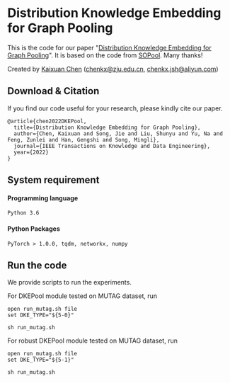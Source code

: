 # Distribution Knowledge Embedding for Graph Pooling

This is the code for our paper "[Distribution Knowledge Embedding for Graph Pooling](https://ieeexplore.ieee.org/abstract/document/9896198)". It is based on the code from [SOPool](https://github.com/divelab/sopool). Many thanks!

Created by [Kaixuan Chen](chenkx@zju.edu.cn) (chenkx@zju.edu.cn, chenkx.jsh@aliyun.com)

## Download & Citation

If you find our code useful for your research, please kindly cite our paper.

```
@article{chen2022DKEPool,
  title={Distribution Knowledge Embedding for Graph Pooling},
  author={Chen, Kaixuan and Song, Jie and Liu, Shunyu and Yu, Na and Feng, Zunlei and Han, Gengshi and Song, Mingli},
  journal={IEEE Transactions on Knowledge and Data Engineering},
  year={2022}
}
```

## System requirement

#### Programming language

```
Python 3.6
```

#### Python Packages

```
PyTorch > 1.0.0, tqdm, networkx, numpy
```

## Run the code

We provide scripts to run the experiments.

For DKEPool module tested on MUTAG dataset, run

```
open run_mutag.sh file
set DKE_TYPE="${5-0}"

sh run_mutag.sh
```

For robust DKEPool module tested on MUTAG dataset, run

```
open run_mutag.sh file
set DKE_TYPE="${5-1}"

sh run_mutag.sh
```
